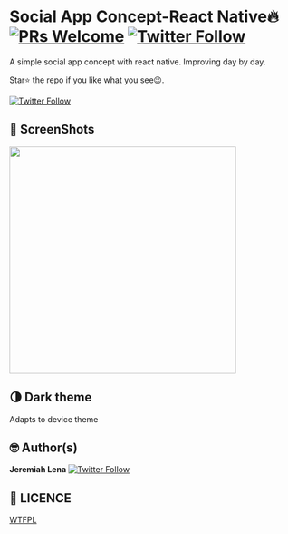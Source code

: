 # Social App Concept-React Native🔥 [![PRs Welcome](https://img.shields.io/badge/PRs-welcome-brightgreen.svg?style=flat-square)](http://makeapullrequest.com) [![Twitter Follow](https://img.shields.io/twitter/follow/iamgrandbusta?style=social)](https://twitter.com/iamgrandbusta)

A simple social app concept with react native.
Improving day by day.

Star⭐ the repo if you like what you see😉.

[![Twitter Follow](https://img.shields.io/twitter/follow/iamgrandbusta?style=social)](https://twitter.com/iamgrandbusta)


## 📸 ScreenShots

<img src="ss/l1.jpg" width="400">

## 🌗 Dark theme

Adapts to device theme

## 🤓 Author(s)

**Jeremiah Lena** [![Twitter Follow](https://img.shields.io/twitter/follow/jeremiahlena13?style=social)](https://twitter.com/jeremiahlena13)

## 🔖 LICENCE

[WTFPL](http://www.wtfpl.net/about/)
